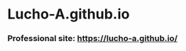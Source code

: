 # Lucho-A.github.io
### Professional site: https://lucho-a.github.io/

<!--
<p align="center">
<video src="https://user-images.githubusercontent.com/40904281/201540587-143a9823-b3b7-4f27-9e37-3f6d76f1e87f.mp4" autoplay loop muted> </video>
</p>
-->
